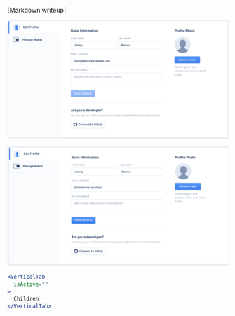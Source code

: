 [Markdown writeup]

<img src="public/images/components/VerticalTab/1.png" alt="VerticalTab 1" style="max-width: 100%;" /><br />

<img src="public/images/components/VerticalTab/2.png" alt="VerticalTab 2" style="max-width: 100%;" /><br />

```jsx
<VerticalTab
  isActive=""
>
  Children
</VerticalTab>
```
